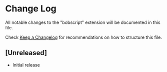 # Change Log

All notable changes to the "bobscript" extension will be documented in this file.

Check [Keep a Changelog](http://keepachangelog.com/) for recommendations on how to structure this file.

## [Unreleased]

- Initial release
